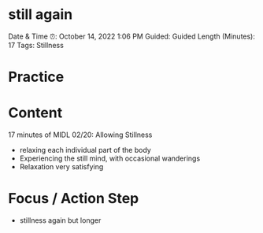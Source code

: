 # still again

Date & Time ⏰: October 14, 2022 1:06 PM
Guided: Guided
Length (Minutes): 17
Tags: Stillness

# Practice

# Content

17 minutes of MIDL 02/20: Allowing Stillness

- relaxing each individual part of the body
- Experiencing the still mind, with occasional wanderings
- Relaxation very satisfying

# Focus / Action Step

- stillness again but longer